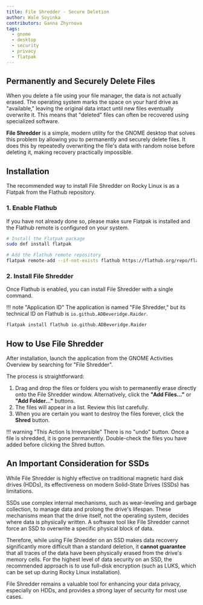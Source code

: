 ```yaml
---
title: File Shredder - Secure Deletion
author: Wale Soyinka
contributors: Ganna Zhyrnova
tags:
  - gnome
  - desktop
  - security
  - privacy
  - flatpak
---
```


## Permanently and Securely Delete Files

When you delete a file using your file manager, the data is not actually erased. The operating system marks the space on your hard drive as "available," leaving the original data intact until new files eventually overwrite it. This means that "deleted" files can often be recovered using specialized software.

**File Shredder** is a simple, modern utility for the GNOME desktop that solves this problem by allowing you to permanently and securely delete files. It does this by repeatedly overwriting the file's data with random noise before deleting it, making recovery practically impossible.

## Installation

The recommended way to install File Shredder on Rocky Linux is as a Flatpak from the Flathub repository.

### 1. Enable Flathub

If you have not already done so, please make sure Flatpak is installed and the Flathub remote is configured on your system.

```bash
# Install the Flatpak package
sudo dnf install flatpak

# Add the Flathub remote repository
flatpak remote-add --if-not-exists flathub https://flathub.org/repo/flathub.flatpakrepo
```

### 2. Install File Shredder

Once Flathub is enabled, you can install File Shredder with a single command.

!!! note "Application ID"
    The application is named "File Shredder," but its technical ID on Flathub is `io.github.ADBeveridge.Raider`.

```bash
flatpak install flathub io.github.ADBeveridge.Raider
```

## How to Use File Shredder

After installation, launch the application from the GNOME Activities Overview by searching for "File Shredder".

The process is straightforward:

1.  Drag and drop the files or folders you wish to permanently erase directly onto the File Shredder window. Alternatively, click the **"Add Files..."** or **"Add Folder..."** buttons.
2.  The files will appear in a list. Review this list carefully.
3.  When you are certain you want to destroy the files forever, click the **Shred** button.

!!! warning "This Action Is Irreversible"
    There is no "undo" button. Once a file is shredded, it is gone permanently. Double-check the files you have added before clicking the Shred button.

## An Important Consideration for SSDs

While File Shredder is highly effective on traditional magnetic hard disk drives (HDDs), its effectiveness on modern Solid-State Drives (SSDs) has limitations.

SSDs use complex internal mechanisms, such as wear-leveling and garbage collection, to manage data and prolong the drive's lifespan. These mechanisms mean that the drive itself, not the operating system, decides where data is physically written. A software tool like File Shredder cannot force an SSD to overwrite a specific physical block of data.

Therefore, while using File Shredder on an SSD makes data recovery significantly more difficult than a standard deletion, it **cannot guarantee** that all traces of the data have been physically erased from the drive's memory cells. For the highest level of data security on an SSD, the recommended approach is to use full-disk encryption (such as LUKS, which can be set up during Rocky Linux installation).

File Shredder remains a valuable tool for enhancing your data privacy, especially on HDDs, and provides a strong layer of security for most use cases.
